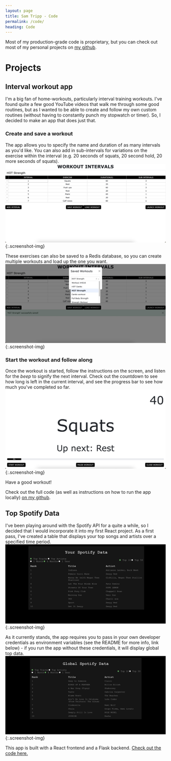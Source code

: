```yaml
---
layout: page
title: Sam Tripp - Code
permalink: /code/
heading: Code
---
```


Most of my production-grade code is proprietary, but you can check out most of my personal
projects on [my github](https://github.com/sstripps1).

# Projects

## Interval workout app

I'm a big fan of home-workouts, particularly interval training workouts. I've found quite a
few good YouTube videos that walk me through some good routines, but as I wanted to be able to
create and follow my own custom routines (without having to constantly punch my stopwatch or timer). So, I decided to make an app that does just that.

### Create and save a workout
The app allows you to specify the name and duration of as many intervals as you'd like. You
can also add in sub-intervals for variations on the exercise within the interval (e.g. 20 seconds
of squats, 20 second hold, 20 more seconds of squats).\
![main_page](/assets/main_page.jpg){:.screenshot-img}

These exercises can also be saved to a Redis database, so you can create multiple workouts
and load up the one you want.\
![save_load](/assets/save_load.jpg){:.screenshot-img}

### Start the workout and follow along
Once the workout is started, follow the instructions on the screen, and listen for the *beep*
to signify the next interval. Check out the countdown to see how long is left in the current
interval, and see the progress bar to see how much you've completed so far.\
![workout_mode](/assets/workout_mode.jpg){:.screenshot-img}

Have a good workout!


Check out the full code (as well as instructions on how to run the app locally) 
[on my github](https://github.com/sstripps1/workout-intervals).


## Top Spotify Data

I've been playing around with the Spotify API for a quite a while, so I decided that I would incorporate it into my first React project. As a first pass, I've created a table
that displays your top songs and artists over a specified time period.\
![user_view](/assets/user_view.png){:.screenshot-img}

As it currently stands, the app requires you to pass in your own developer credentials as environment variables (see the README for more info, link below) - if you run the app without these 
credentials, it will display global top data.\
![global_view](/assets/global_view.png){:.screenshot-img}

This app is built with a React frontend and a Flask backend. [Check out the code here.](https://github.com/sstripps1/spotify-data)
